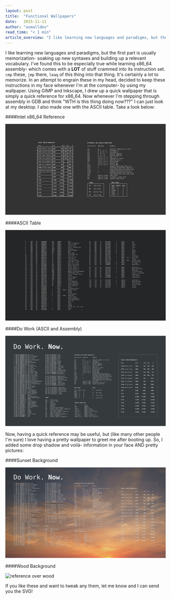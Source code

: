 ```yaml
---
layout: post
title:  "Functional Wallpapers"
date:   2015-11-11
author: "asmalldev"
read_time: "< 1 min"
article_overview: "I like learning new languages and paradigms, but the first part is usually memorization- soaking up new syntaxes and building up a relevant vocabulary. Here are a few wallpapers I made to keep information in my face, providing me quick reference and reminding me to commit things to memory."
---
```


I like learning new languages and paradigms, but the first part is usually memorization- soaking up new syntaxes and building up a relevant vocabulary. I've found this to be especially true while learning x86_64 assembly- which comes with a <strong>LOT</strong> of stuff crammed into its instruction set. `cmp` these, `jmp` there, `leaq` of this thing into that thing. It's certainly a lot to memorize. In an attempt to engrain these in my head, decided to keep these instructions in my face whenever I'm at the computer- by using my wallpaper. Using GIMP and Inkscape, I drew up a quick wallpaper that is simply a quick reference for x86_64. Now whenever I'm stepping through assembly in GDB and think "WTH is this thing doing now???" I can just look at my desktop. I also made one with the ASCII table. Take a look below:


####Intel x86_64 Reference
<div class="center_imgs"><img class="post_img_large" src="/img/post2/x86.png" alt="x86 assembly quick reference"></div>

####ASCII Table
<div class="center_imgs"><img class="post_img_large" src="/img/post2/ascii.png" alt="ASCII table"></div>

####Do Work (ASCII and Assembly)
<div class="center_imgs"><img class="post_img_large" src="/img/post2/work.png" alt="ASCII and assembly"></div>

<p class="post_middle">Now, having a quick reference may be useful, but (like many other people I'm sure) I love having a pretty wallpaper to greet me after booting up. So, I added some drop shadow and voilà- information in your face AND pretty pictures:</p>

####Sunset Background
<div class="center_imgs"><img class="post_img_large" src="/img/post2/sunset_work.png" alt="mountain sunset"></div>

####Wood Background
<div class="center_imgs"><img class="post_img_large" src="/img/post2/wood_work.png" alt="reference over wood"></div>

If you like these and want to tweak any them, let me know and I can send you the SVG!
